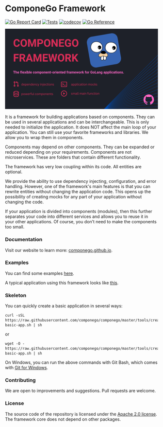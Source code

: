 # ComponeGo Framework

[![Go Report Card](https://goreportcard.com/badge/github.com/componego/componego)](https://goreportcard.com/report/github.com/componego/componego)
[![Tests](https://github.com/componego/componego/actions/workflows/tests.yml/badge.svg?branch=master)](https://github.com/componego/componego/actions/workflows/tests.yml)
[![codecov](https://codecov.io/gh/componego/componego/branch/master/graph/badge.svg?token=W4CPM75389)](https://codecov.io/gh/componego/componego)
[![Go Reference](https://pkg.go.dev/badge/github.com/componego/componego.svg)](https://pkg.go.dev/github.com/componego/componego)

![screenshot](./docs/mkdocs/theme/assets/images/social.png)

It is a framework for building applications based on components. They can be used in several applications and can be
interchangeable. This is only needed to initialize the application. It does NOT affect the main loop of your application.
You can still use your favorite frameworks and libraries. We allow you to wrap them in components.

Components may depend on other components. They can be expanded or reduced depending on your requirements.
Components are not microservices. These are folders that contain different functionality.

The framework has very low coupling within its code. All entities are optional.

We provide the ability to use dependency injecting, configuration, and error handling.
However, one of the framework's main features is that you can rewrite entities without changing the application code.
This opens up the possibility of creating mocks for any part of your application without changing the code.

If your application is divided into components (modules), then this further separates your code into different services
and allows you to reuse it in your other applications. Of course, you don’t need to make the components too small.

### Documentation

Visit our website to learn more: [componego.github.io](https://componego.github.io/).

### Examples

You can find some examples [here](./examples).

A typical application using this framework looks like [this](./examples/url-shortener-app/internal/application/application.go).

### Skeleton

You can quickly create a basic application in several ways:
```shell
curl -sSL https://raw.githubusercontent.com/componego/componego/master/tools/create-basic-app.sh | sh
```
or
```shell
wget -O - https://raw.githubusercontent.com/componego/componego/master/tools/create-basic-app.sh | sh
```
On Windows, you can run the above commands with Git Bash, which comes with [Git for Windows](https://git-scm.com/download/win).

### Contributing

We are open to improvements and suggestions. Pull requests are welcome.

### License

The source code of the repository is licensed under the [Apache 2.0 license](./LICENSE).
The framework core does not depend on other packages.
